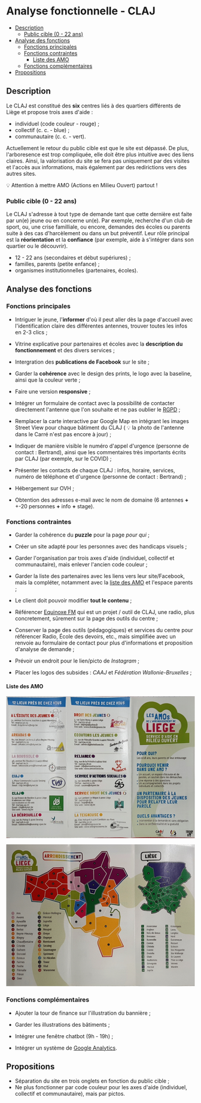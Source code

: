<!-- omit in toc -->
# Analyse fonctionnelle - CLAJ

- [Description](#description)
  - [Public cible (0 - 22 ans)](#public-cible-0---22-ans)
- [Analyse des fonctions](#analyse-des-fonctions)
  - [Fonctions principales](#fonctions-principales)
  - [Fonctions contraintes](#fonctions-contraintes)
    - [Liste des AMO](#liste-des-amo)
  - [Fonctions complémentaires](#fonctions-complémentaires)
- [Propositions](#propositions)

## Description

Le CLAJ est constitué des **six** centres liés à des quartiers différents de Liège et propose trois axes d'aide :

- individuel (code couleur - rouge) ;
- collectif (c. c. - blue) ;
- communautaire (c. c. - vert).

Actuellement le retour du public cible est que le site est dépassé. De plus, l'arboresence est trop compliquée, elle doit être plus intuitive avec des liens claires. Ainsi, la valorisation du site se fera pas uniquement par des visites et l'accès aux informations, mais également par des redirictions vers des autres sites.

:bulb: Attention à mettre AMO (Actions en Milieu Ouvert) partout !

### Public cible (0 - 22 ans)

Le CLAJ s'adresse à tout type de demande tant que cette dernière est faite par un(e) jeune ou en concerne un(e). Par exemple, recherche d'un club de sport, ou, une crise familliale, ou encore, demandes des écoles ou parents suite à des cas d'harcèlement ou dans un but préventif. Leur rôle principal est la **réorientation** et la **confiance** (par exemple, aide à s'intégrer dans son quartier ou le découvrir).

- 12 - 22 ans (secondaires et début supériures) ;
- familles, parents (petite enfance) ;
- organismes institutionnelles (partenaires, écoles).

## Analyse des fonctions

### Fonctions principales

- Intriguer le jeune, l'**informer** d'où il peut aller dès la page d'accueil avec l'identification claire des différentes antennes, trouver toutes les infos en 2-3 clics ;

- Vitrine explicative pour partenaires et écoles avec la **description du fonctionnement** et des divers services ;

- Intergration des **publications de Facebook** sur le site ;

- Garder la **cohérence** avec le design des prints, le logo avec la baseline, ainsi que la couleur verte ;

- Faire une version **responsive** ;

- Intégrer un formulaire de contact avec la possibilité de contacter directement l'antenne que l'on souhaite et ne pas oublier le [RGPD](https://fr.wikipedia.org/wiki/R%C3%A8glement_g%C3%A9n%C3%A9ral_sur_la_protection_des_donn%C3%A9es) ;

- Remplacer la carte interactive par Google Map en intégrant les images Street View pour chaque bâtiment du CLAJ ( :bulb: la photo de l'antenne dans le Carré n'est pas encore à jour) ;

- Indiquer de manière visible le numéro d'appel d'urgence (personne de contact : Bertrand), ainsi que les commentaires très importants écrits par CLAJ (par exemple, sur le COVID) ;

- Présenter les contacts de chaque CLAJ : infos, horaire, services, numéro de téléphone et d'urgence (personne de contact : Bertrand) ;

- Hébergement sur OVH ;

- Obtention des adresses e-mail avec le nom de domaine (6 antennes **+** +-20 personnes **+** info **+** stage).

### Fonctions contraintes

- Garder la cohérence du **puzzle** pour la page *pour qui* ;

- Créer un site adapté pour les personnes avec des handicaps visuels ;

- Garder l'organisation par trois axes d'aide (individuel, collectif et communautaire), mais enlever l'ancien code couleur ;

- Garder la liste des partenaires avec les liens vers leur site/Facebook, mais la compléter, notamment avec la [liste des AMO](#liste-des-partenaires-amo) et l'espace parents ;

- Le client doit pouvoir modifier **tout le contenu** ;

- Référencer [Equinoxe FM](http://www.equinoxefm.be/) qui est un projet / outil de CLAJ, une radio, plus concretement, sûrement sur la page des outils du centre ;

- Conserver la page des outils (pédagogiques) et services du centre pour référencer Radio, École des devoirs, etc., mais simplifiée avec un renvoie au formulaire de contact pour plus d'informations et proposition d'analyse de demande ;

- Prévoir un endroit pour le lien/picto de *Instagram* ;

- Placer les logos des subsides : *CAAJ* et *Fédération Wallonie-Bruxelles* ;

#### Liste des AMO

![Liste des AMO](screens/liste_amo.jpg)

![Liste des AMO](screens/liste_amo_carte.jpg)

### Fonctions complémentaires

- Ajouter la tour de finance sur l'illustration du bannière ;

- Garder les illustrations des bâtiments ;

- Intégrer une fenêtre chatbot (9h - 19h) ;

- Intégrer un système de [Google Analytics](https://analytics.google.com/analytics/web/provision/#/provision).

## Propositions

- Séparation du site en trois onglets en fonction du public cible ;
- Ne plus fonctionner par code couleur pour les axes d'aide (individuel, collectif et communautaire), mais par pictos.
